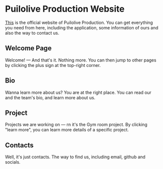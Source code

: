 # Puilolive Production Website

[This](https://puilolive-production.github.io/) is the official website of Puilolive Production. You can get everything you need from here, including the application, some information of ours and also the way to contact us.

## Welcome Page

Welcome! — And that's it. Nothing more. You can then jump to other pages by clicking the plus sign at the top-right corner.

## Bio

Wanna learn more about us? You are at the right place. You can read our and the team's bio, and learn more about us.

## Project

Projects we are working on — rn it's the Gym room project. By clicking "learn more", you can learn more details of a specific project.

## Contacts

Well, it's just contacts. The way to find us, including email, github and socials.